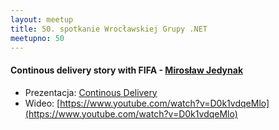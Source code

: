 ```yaml
---
layout: meetup
title: 50. spotkanie Wrocławskiej Grupy .NET
meetupno: 50
---
```


#### Continous delivery story with FIFA - [Mirosław Jedynak]()
* Prezentacja: [Continous Delivery]({{BASE_PATH}}/assets/2012.12.11.Wroc.Net%20-%20Continous%20Delivery.pdf)
* Wideo: [https://www.youtube.com/watch?v=D0k1vdqeMlo](https://www.youtube.com/watch?v=D0k1vdqeMlo)